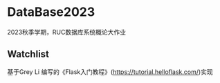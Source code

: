 # DataBase2023
2023秋季学期，RUC数据库系统概论大作业
## Watchlist 
基于Grey Li 编写的《Flask入门教程》(https://tutorial.helloflask.com/)实现
